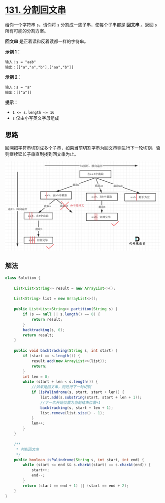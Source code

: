 # [131. 分割回文串](https://leetcode-cn.com/problems/palindrome-partitioning/)

给你一个字符串 `s`，请你将 `s` 分割成一些子串，使每个子串都是 **回文串** 。返回 `s` 所有可能的分割方案。

**回文串** 是正着读和反着读都一样的字符串。

 

**示例 1：**

```
输入：s = "aab"
输出：[["a","a","b"],["aa","b"]]
```

**示例 2：**

```
输入：s = "a"
输出：[["a"]]
```

 

**提示：**

- `1 <= s.length <= 16`
- `s` 仅由小写英文字母组成

## 思路

回溯把字符串切割成多个子串，如果当前切割字串为回文串则进行下一轮切割，否则继续延长子串直到找到回文串为止。

![img](images/131-1.png)

## 解法

```java
class Solution {

    List<List<String>> result = new ArrayList<>();

    List<String> list = new ArrayList<>();

    public List<List<String>> partition(String s) {
        if (s == null || s.length() == 0) {
            return result;
        }
        backtracking(s, 0);
        return result;
    }

    public void backtracking(String s, int start) {
        if (start == s.length()) {
            result.add(new ArrayList<>(list));
            return;
        }
        int len = 0;
        while (start + len < s.length()) {
            //如果是回文串，则进行下一轮切割
            if (isPalindrome(s, start, start + len)) {
                list.add(s.substring(start, start + len + 1));
                //下一次开始位置为当前结束位置+1
                backtracking(s, start + len + 1);
                list.remove(list.size() - 1);
            }
            len++;
        }
    }

    /**
     * 判断回文串
     */
    public boolean isPalindrome(String s, int start, int end) {
        while (start <= end && s.charAt(start) == s.charAt(end)) {
            start++;
            end--;
        }
        return (start == end + 1) || (start == end + 2);
    }
}
```

